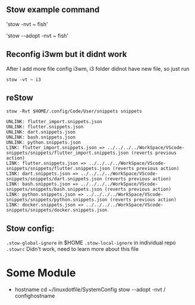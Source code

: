 ## Stow example command

'stow -nvt ~ fish'

'stow --adopt -nvt ~ fish'

## Reconfig i3wm but it didnt work

After I add more file config i3wm, i3 folder didnot have new file, so just run

```
stow -vt ~ i3
```

## reStow

```
stow -Rvt $HOME/.config/Code/User/snippets snippets

UNLINK: flutter_import.snippets.json
UNLINK: flutter.snippets.json
UNLINK: dart.snippets.json
UNLINK: bash.snippets.json
UNLINK: python.snippets.json
LINK: flutter_import.snippets.json => ../../../../WorkSpace/VScode-snippets/snippets/flutter_import.snippets.json (reverts previous action)
LINK: flutter.snippets.json => ../../../../WorkSpace/VScode-snippets/snippets/flutter.snippets.json (reverts previous action)
LINK: dart.snippets.json => ../../../../WorkSpace/VScode-snippets/snippets/dart.snippets.json (reverts previous action)
LINK: bash.snippets.json => ../../../../WorkSpace/VScode-snippets/snippets/bash.snippets.json (reverts previous action)
LINK: python.snippets.json => ../../../../WorkSpace/VScode-snippets/snippets/python.snippets.json (reverts previous action)
LINK: docker.snippets.json => ../../../../WorkSpace/VScode-snippets/snippets/docker.snippets.json
```

## Stow config:

`.stow-global-ignore` in $HOME
`.stow-local-ignore` in individual repo
`.stowrc` Didn't work, need to learn more about this file

# Some Module

- hostname
  cd ~/linuxdotfile/SystemConfig
  stow --adopt -nvt / confighostname
